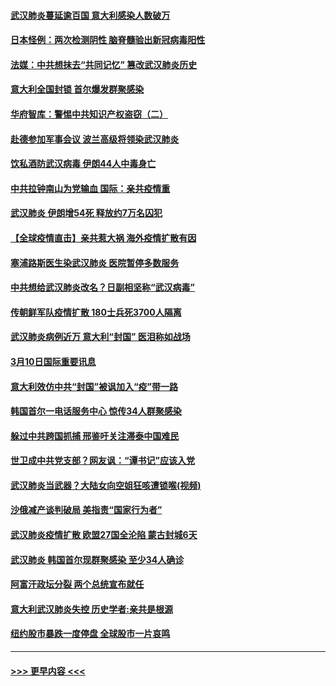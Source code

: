 #### [武汉肺炎蔓延逾百国 意大利感染人数破万](../pages/prog202/a102796746.md?t=03111032) 
#### [日本怪例：两次检测阴性 脑脊髓验出新冠病毒阳性](../pages/prog202/a102796700.md?t=03111032) 
#### [法媒：中共想抹去“共同记忆” 篡改武汉肺炎历史](../pages/prog202/a102796607.md?t=03111032) 
#### [意大利全国封锁 首尔爆发群聚感染](../pages/prog202/a102796574.md?t=03111032) 
#### [华府智库：警惕中共知识产权盗窃（二）](../pages/prog202/a102796570.md?t=03111032) 
#### [赴德参加军事会议 波兰高级将领染武汉肺炎](../pages/prog202/a102796549.md?t=03111032) 
#### [饮私酒防武汉病毒 伊朗44人中毒身亡](../pages/prog202/a102796503.md?t=03111032) 
#### [中共拉钟南山为党输血 国际：亲共疫情重](../pages/prog202/a102796486.md?t=03111032) 
#### [武汉肺炎 伊朗增54死 释放约7万名囚犯](../pages/prog202/a102796475.md?t=03111032) 
#### [【全球疫情直击】亲共惹大祸 海外疫情扩散有因](../pages/prog202/a102796399.md?t=03111032) 
#### [塞浦路斯医生染武汉肺炎 医院暂停多数服务](../pages/prog202/a102796329.md?t=03111032) 
#### [中共想给武汉肺炎改名？日副相坚称“武汉病毒”](../pages/prog202/a102796323.md?t=03111032) 
#### [传朝鲜军队疫情扩散 180士兵死3700人隔离](../pages/prog202/a102796288.md?t=03111032) 
#### [武汉肺炎病例近万 意大利“封国” 医泪称如战场](../pages/prog202/a102796246.md?t=03111032) 
#### [3月10日国际重要讯息](../pages/prog202/a102796259.md?t=03111032) 
#### [意大利效仿中共“封国”被讽加入“疫”带一路](../pages/prog202/a102796225.md?t=03111032) 
#### [韩国首尔一电话服务中心 惊传34人群聚感染](../pages/prog202/a102796219.md?t=03111032) 
#### [躲过中共跨国抓捕 邢鉴吁关注滞泰中国难民](../pages/prog202/a102796153.md?t=03111032) 
#### [世卫成中共党支部？网友讽：“谭书记”应该入党](../pages/prog202/a102796126.md?t=03111032) 
#### [武汉肺炎当武器？大陆女向空姐狂咳遭锁喉(视频)](../pages/prog202/a102796123.md?t=03111032) 
#### [沙俄减产谈判破局 美指责“国家行为者”](../pages/prog202/a102796070.md?t=03111032) 
#### [武汉肺炎疫情扩散 欧盟27国全沦陷 蒙古封城6天](../pages/prog202/a102796062.md?t=03111032) 
#### [武汉肺炎 韩国首尔现群聚感染 至少34人确诊](../pages/prog202/a102796022.md?t=03111032) 
#### [阿富汗政坛分裂 两个总统宣布就任](../pages/prog202/a102795993.md?t=03111032) 
#### [意大利武汉肺炎失控 历史学者:亲共是根源](../pages/prog202/a102795951.md?t=03111032) 
#### [纽约股市暴跌一度停盘 全球股市一片哀鸣](../pages/prog202/a102795870.md?t=03111032) 

----
#### [ >>> 更早内容 <<< ](../indexes/prog202-earlier.md)
